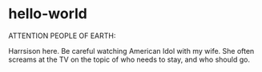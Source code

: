 # hello-world

ATTENTION PEOPLE OF EARTH:

Harrsison here. Be careful watching American Idol with my wife.
She often screams at the TV on the topic of who needs to stay, 
and who should go. 
